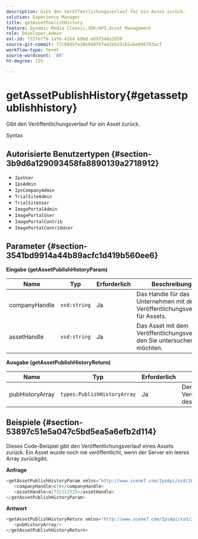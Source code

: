 ```yaml
---
description: Gibt den Veröffentlichungsverlauf für ein Asset zurück.
solution: Experience Manager
title: getAssetPublishHistory
feature: Dynamic Media Classic,SDK/API,Asset Management
role: Developer,Admin
exl-id: f337e7f9-1af6-4164-b9bd-e697548e2850
source-git-commit: 77c88d5fe20e048f6fad2bb23cb1abe090793acf
workflow-type: tm+mt
source-wordcount: '89'
ht-degree: 15%

---
```


# getAssetPublishHistory{#getassetpublishhistory}

Gibt den Veröffentlichungsverlauf für ein Asset zurück.

Syntax

## Autorisierte Benutzertypen {#section-3b9d6a129093458fa8890139a2718912}

* `IpsUser`
* `IpsAdmin`
* `IpsCompanyAdmin`
* `TrialSiteAdmin`
* `TrialSiteUser`
* `ImagePortalAdmin`
* `ImagePortalUser`
* `ImagePortalContrib`
* `ImagePortalContribUser`

## Parameter {#section-3541bd9914a44b89acfc1d419b560ee6}

**Eingabe (getAssetPublishHistoryParam)**

| Name | Typ | Erforderlich | Beschreibung |
|---|---|---|---|
| companyHandle | `xsd:string` | Ja | Das Handle für das Unternehmen mit dem Veröffentlichungsverlauf für Assets. |
| assetHandle | `xsd:string` | Ja | Das Asset mit dem Veröffentlichungsverlauf, den Sie untersuchen möchten. |

**Ausgabe (getAssetPublishHistoryReturn)**

| Name | Typ | Erforderlich | Beschreibung |
|---|---|---|---|
| pubHistoryArray | `types:PublishHistoryArray` | Ja | Der Veröffentlichungsverlauf des Assets. |

## Beispiele {#section-53897c51e5a047c5bd5ea5a6efb2d114}

Dieses Code-Beispiel gibt den Veröffentlichungsverlauf eines Assets zurück. Ein Asset wurde noch nie veröffentlicht, wenn der Server ein leeres Array zurückgibt.

**Anfrage**

```java
<getAssetPublishHistoryParam xmlns="http://www.scene7.com/IpsApi/xsd/2008-01-15">
   <companyHandle>c|6</companyHandle>
   <assetHandle>a|732|1|535</assetHandle>
</getAssetPublishHistoryParam>
```

**Antwort**

```java
<getAssetPublishHistoryReturn xmlns="http://www.scene7.com/IpsApi/xsd/2008-01-15">
   <pubHistoryArray/>
</getAssetPublishHistoryReturn>
```
